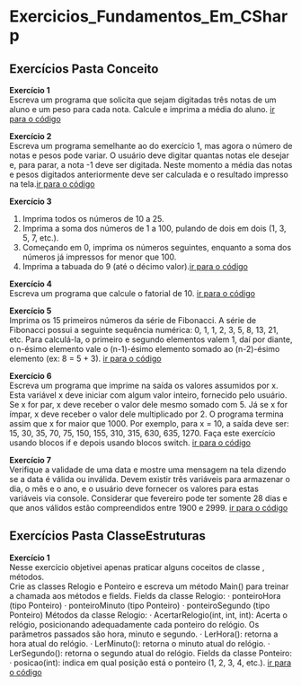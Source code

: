 # Exercicios_Fundamentos_Em_CSharp

## Exercícios Pasta Conceito

<b> Exercício 1 </b> </br>
Escreva um programa que solicita que sejam digitadas três notas de um aluno e um peso para
cada nota. Calcule e imprima a média do aluno. [ir para o código](/Conceitos/Exercicio_1/Program.cs) <br/>

<b> Exercício 2 </b> </br>
Escreva um programa semelhante ao do exercício 1, mas agora o número de notas e pesos
pode variar. O usuário deve digitar quantas notas ele desejar e, para parar, a nota -1 deve ser
digitada. Neste momento a média das notas e pesos digitados anteriormente deve ser
calculada e o resultado impresso na tela.[ir para o código](/Conceitos/Exercicio_2/Program.cs)</br>

<b> Exercício 3 </b> </br>
1. Imprima todos os números de 10 a 25. <br/>
2. Imprima a soma dos números de 1 a 100, pulando de dois em dois (1, 3, 5, 7, etc.). <br/>
3. Começando em 0, imprima os números seguintes, enquanto a soma dos números já
impressos for menor que 100. <br/>
4. Imprima a tabuada do 9 (até o décimo valor).[ir para o código](/Conceitos/Exercicio_3/Program.cs) </br>

<b>Exercício 4</b> </br>
Escreva um programa que calcule o fatorial de 10. [ir para o código](/Conceitos/Exercicio_4/Program.cs) </br>

<b>Exercício 5</b> </br>
Imprima os 15 primeiros números da série de Fibonacci. A série de Fibonacci possui a seguinte sequência numérica: 0, 1, 1, 2, 3, 5, 8, 13, 21, etc. Para calculá-la, o primeiro e segundo elementos valem 1, daí por diante, o n-ésimo elemento
vale o (n-1)-ésimo elemento somado ao (n-2)-ésimo elemento (ex: 8 = 5 + 3). [ir para o código](/Conceitos/Exercicio_5/Program.cs) </br>

<b>Exercício 6</b> </br>
Escreva um programa que imprime na saída os valores assumidos por x. Esta variável x deve
iniciar com algum valor inteiro, fornecido pelo usuário. Se x for par, x deve receber o valor dele mesmo somado com 5. Já se x for ímpar, x deve receber o valor dele multiplicado por 2. O programa termina assim que x for maior que 1000. Por exemplo, para x = 10, a saída deve ser: 15, 30, 35, 70, 75, 150, 155, 310, 315, 630, 635, 1270. Faça este exercício usando blocos if e depois usando blocos switch. [ir para o código](/Conceitos/Exercicio_6/Program.cs) </br>

<b>Exercício 7</b> </br>
Verifique a validade de uma data e mostre uma mensagem na tela dizendo se a data é válida ou
inválida. Devem existir três variáveis para armazenar o dia, o mês e o ano, e o usuário deve
fornecer os valores para estas variáveis via console. Considerar que fevereiro pode ter
somente 28 dias e que anos válidos estão compreendidos entre 1900 e 2999. [ir para o código](/Conceitos/Exercicio_7/Program.cs) </br>

## Exercícios Pasta ClasseEstruturas

<b>Exercício 1</b> </br>
Nesse exercício objetivei apenas praticar alguns coceitos de classe , métodos. </br>
Crie as classes Relogio e Ponteiro e escreva um método Main() para treinar a chamada aos
métodos e fields.
Fields da classe Relogio:
· ponteiroHora (tipo Ponteiro)
· ponteiroMinuto (tipo Ponteiro)
· ponteiroSegundo (tipo Ponteiro)
Métodos da classe Relogio:
· AcertarRelogio(int, int, int): Acerta o relógio, posicionando adequadamente cada
ponteiro do relógio. Os parâmetros passados são hora, minuto e segundo.
· LerHora(): retorna a hora atual do relógio.
· LerMinuto(): retorna o minuto atual do relógio.
· LerSegundo(): retorna o segundo atual do relógio.
Fields da classe Ponteiro:
· posicao(int): indica em qual posição está o ponteiro (1, 2, 3, 4, etc.).  [ir para o código](/ClasseEstrutura/Exercicio_1/Program.cs) </br>